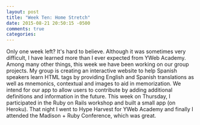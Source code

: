 ```yaml
---
layout: post
title: "Week Ten: Home Stretch"
date: 2015-08-21 20:50:15 -0500
comments: true
categories: 
---
```

Only one week left?  It's hard to believe.  Although it was sometimes very difficult, I have learned more than I ever expected from YWeb Academy.  Among many other things, this week we have been working on our group projects.  My group is creating an interactive website to help Spanish speakers learn HTML tags by providing English and Spanish translations as well as mnemonics, contextual and images to aid in memorization.  We intend for our app to allow users to contribute by adding additional definitions and information in the future.  This week on Thursday, I participated in the Ruby on Rails workshop and built a small app (on Heroku).  That night I went to Hype Harvest for YWeb Academy and finally I attended the Madison + Ruby Conference, which was great.  



